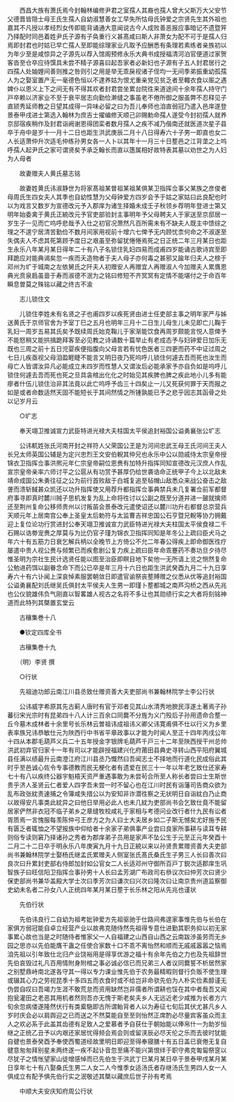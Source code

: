 <!-- { "loadSidebar": true } -->
　　西昌大族有萧氏焉今封翰林编修尹君之室孺人其裔也孺人曾大父斯万大父安节父德晋皆隠士母王氏生孺人自幼淑慧善女工早失所怙母氏钟爱之宗贤先生其外祖也嘉其不凡授以孝经烈女传即能背诵通大意闻说古今人成败善恶报应事暗记不遗暨笄乃择配时同邑着姓尹氏子源有子奂重行义甚髙咸曰斯人非萧女为配不可于是孺人归焉即封君也时姑已早亡孺人至即能综理家业凡取予应酬悉有条理若素练者亲族初以为年少至是咸惊异之子源先以荐入馆阁预修永乐大典书成授福清河泊官便道过家贺客沓至仓卒应待馔具未尝不精子源喜曰起吾家者必新妇也子源有子五人封君居行之四孺人处妯娌间善则推之咎则引之用是举无乖戾视诸子侄均一无间季弟振重幼孤孺人为之娶室置产无一毫德色恒以不逮养姑为恨尤重亲党见贫乏者至輙衣食以赈之遇婢仆以恩义上下之间无有不得其欢者封君尝坐累台院徃来道途间十余年孺人持守门戸卒赖以济家业不至于衰平居志向勤俭澣缝之事虽老不倦所御之服虽弊不忍释见子直颕秀延师教之日望其成得一异味必留之曰为吾儿奉师也洎直弱冠乃遣入邑庠遂登景泰甲戌进士第选入翰林为庶吉士擢编修天顺己卯赐勅命孺人遂受今封初孺人就养京邸宿疾稍作及封君诣阙谢恩得团栾者数月孺人之疾不减乃偕南还就医道次星子县卒于舟中是岁十一月十二日也距生洪武庚辰二月十八日得寿六十子男一即直也女二人长适萧仲升次适毛仲练孙男女各一人卜以其年十一月三十日塟邑之江背垄之上呜呼孺人起尹氏之家可谓贤矣予承乏翰长而直以簉属相好故特表其墓以劝世之为人妇为人母者

　　故妻赠夫人黄氏墓志铭

　　故妻姓黄氏讳淑静世为将家髙祖某曽祖某祖某俱某卫指挥佥事父某族之彦俊者母周氏生四女夫人其季也自幼性慧为父母钟爱方四岁会予于姑之家姑曰此良配也时以为戏言又数岁为宣德改元予入郡庠为诸生择婚未成壬子秋领乡荐明年登进士第又明年始委禽于黄氏正綂改元予官吏部验封主事明年予父母聘夫人于家送至京邸居一岁生子一见而亡呜呼悲哉予入仕之初官况萧然凡百所需未有不缺夫人既主中馈综之理之不遑宁居清苦勤俭不数月间家用视前十增六七俾予无内顾忧柰何命之不淑遂至失偶夫人不虑其死第顾予度日之艰虽至弥留犹惓惓焉死之日正统二年三月某日也距生永乐八年某月某日得年二十有八子名锁住乳妇四易而成甫四岁能诵古歌诗宾至即拜跪应对能典谒矣忽一疾而夭造物者于夫人母子亦何毒之甚邪又踰年归夫人之榇于邓州为圹于城南之左依舅氏之阡夫人初赠安人再赠宜人再赠淑人今加赠夫人累膺恩典光贲泉扃虽啬于寿而淑德不泯为之铭曰修短不齐冥冥有定情不能堪付之于命百年瞬息曽莫之殊铭以藏之终古不渝

　　志儿锁住文

　　儿锁住李姓未有名贤之子也甫四岁以疾死贤由进士任吏部主事之明年家严与姊送黄氏于京师官舍为予室丁巳之五月也明年三月十二日生儿母生儿未见即亡儿鞠于乳妇一周岁五易其氏矣予既续周氏始克鞠儿于家渐能饮食再周岁颇能言悦人意俾予不能怒稍又能拱揖跪拜客至必见教之诗诵数十篇举止有老成态予与妇钟爱日加乐无既也三周之前十五日児婴疾便指腹向父母言若有忧色医者三四更而药不中证过周之七日儿疾亟视父母泪盈睚睫不能言又明日夜乃死呜呼儿锁住何遽去吾而死也汝生而母亡人皆谓汝异凡必能成立未四岁而性慧人又谓汝后必能承家予亦自负如是呜呼儿锁住何遽去吾而死也死之旦具衾棺出化化之时始见其疾脾也脾之疾此地小儿多有能瘳者什伍儿锁住治非其法竟以此亡呜呼予齿三十四矣止一儿又死获何罪于天而报之如是或者命数适然天固不能短长于其间然情之所锺孰能已予之悲乎因志其函骨之处以记岁月云

　　○圹志

　　奉天翊卫推诚宣力武臣特进光禄大夫柱国太平侯追封裕国公谥勇襄张公圹志

　　公讳軏姓张氏河南开封之祥符人父荣国公玊是为河间忠武王母王氏河间王夫人长兄太师英国公辅是为定兴忠烈王文安伯輗其仲兄也永乐中公以勋戚侍太宗皇帝授锦衣卫指挥佥事洪熈元年仁宗皇帝嗣位恩赉有加特升指挥同知宣德改元汉庶人作乱宣宗皇帝亲率六师讨平之公扈从有功赏予甚厚仍给世袭诰命正统甲子今上以北敌未靖命成国公朱勇往征之公为前行首败敌于白城复追至毡帽山敌悉众来战公奋击之敌詟而溃斩馘甚众凯还以功升指挥使又用荐升都指挥佥事典禁兵未几复署佥前军都督府事寻即真时麓川贼子思机发复为乱上命将徃讨以公副之既至分道并进一皷就擒师还至荆州复命公移师贵州以讨叛苖会景泰改元遣使诏还以麓川功升右都督总京营兵天顺元年上居南宫公奉上圣皇太后勅符与太监曹吉祥忠国公石亨暨兄輗等协力拥戴迎上复位论功行赏进封公奉天翊卫推诚宣力武臣特进光禄大夫柱国太平侯食禄二千石赐以诰劵宠赉之厚莫与为比仍官子瑾为锦衣卫指挥同知是年冬公上疏曰臣犬马之年六十有五筋力日衰乞解兵柄以全晚节上方倚公不允二年春公得疾上即命御医徃疗屡遣中贵人视公赉与频繁已而疾愈剧公复力疾上疏曰臣年命乖蹇药不奏功旦夕待尽惟圣明为宗社生民计选贤任能以图至治臣即瞑目地下矣他一无所请上览之恻然复命公勉进药饵以副眷念命下而公已卒是年三月十六日也距生洪武癸酉九月二十九日享寿六十有六讣闻上深哀悼素服罢朝敛日即遣官谕祭丧塟赙赠之仪悉从优等追封裕国公谥勇襄配刘氏继吴氏俱封太平侯夫人生男一即瑾卜塟都城之南芦沟桥之西从先兆也公仪貌雄伟负气刚直以智畧雄人视古之名将不多让也其勋绩行实之大者将刻铭神道而此特列其槩置玄堂云

　　古穰集巻十八

　　●钦定四库全书

　　古穰集巻十九

　　（明）李贤 撰

　　○行状

　　先祖迪功郎云南江川县丞致仕赠资善大夫吏部尚书兼翰林院学士李公行状

　　公讳威字希原其先古蓟人唐时有官于邓者见其山水清秀地腴民淳遂土著焉子孙蕃衍宋光宗时有昆弟四十八人计三百余口同爨不分旌为义门殁后子孙用遗命合塟一丘今墓木成林者十余里号长乐林云曽祖讳成祖讳义卿父讳寛甫俱不仕以行义为乡里表率族兄讳恭敏仕元为陜西行中书省平章政事以才能为时闻人至正十四年丙戌公年十四从本郡毛葫芦义兵二十五年授金字银牌毛葫芦千戸三十二年至陜西授干州总帅洪武初弃官归家十一年有司以才能辟授福建兴化府莆田县典史寻转山西平阳府翼城县任满以绩最升云南澄江府江川县丞乃慨然曰吾闻志士不择地而行道化民成俗此其时乎至邑诚心佐令专事德教而民无梗化者有遗爱在民三十一年以年老乞致仕还家寿七十有八以疾终公器宇魁梧天资严重遇事敢为未尝茍合所至人称长者尝曰士生斯世贵乎济人圣贤云仁者爱人四字吾未尝一时不留心也在江川时民有诣藩司告商众欲为乱布政张紞责速捕之令簿咸失措公以为安知非诈潜徃察之无状明日自诣紞白乃止商以故得安凡事类此紞异之曰他日举用必此人也未几紞为吏部尚书会乞致仕竟不能留居家俨然非衣冠不临子弟乡之章缝牧校咸礼于家相与考德问业改行者什九民有讼者胥质焉一言愧服每羡陈仲弓王彦方之为人曰士大夫居乡如二子斯无憾矣尤好施予民有匮乏者辄恤之不望报族中仰给者十余家子弟俱事产业尝曰良家所事耕与读耳专耕则俗专读则窘乃择诸孙之秀者为郡庠弟子员用是家声不坠公生于元至正元年癸酉十二月二十二日卒于明永乐八年庚寅九月十九日正綂以来以孙贤贵累赠资善大夫吏部尚书兼翰林院学士娶杨氏继孟氏累赠夫人侧室张氏髙氏桑氏生子男三人长曰善次曰良次曰升累封吏部右侍郎加封如公官女二人长适邓州守御所百戸丁鋭次适郡庠生巩智族子曰旺信阳卫指挥佥事孙男十人长曰孟芳湖广布政司右叅议次曰仲芳次曰贤少保吏部尚书兼华盖殿大学士次曰季芳次曰谦次曰兴次曰隆次曰让南京贵州道监察御史幼未名者二孙女八人正统四年某月某日塟于长乐林之阳从先兆也谨状

　　先伯行状

　　先伯讳良行二自幼为祖考妣钟爱方先祖驱驰于仕路间弗遑家事惟先伯与长伯在家俱方弱冠能自卓立经营产业以故弗克随侍然先祖得专意仕进勤其职务抑以初无家事累心故也当是之时随侍者惟家父一人自福建之山西自山西之云南跋渉虽劳而无乡园之思亦以先伯能膺干蛊之任使合家数十口不乖不离怡然和顺而无戚戚嚣嚣之恼焉洎先祖以引年致仕北归产业饶裕用是得享优游之福十有余年先伯之力也及先祖辞世先伯哀毁过礼凡百用情附身附棺之事必诚必信已而兄弟三人者议同爨誓不析居然家之别墅鼎峙南北遂各守其一得以专力课业惟先伯于农务最精暇则督行负贩不使生理或辍其心力之劳视昆季十多四五而衣食时或不给岂非命欤先伯为人朴实俭素醇谨无伪尝自叹曰吾竭力生涯不敢荒怠而资用缺然岂非儒者所谓耕也馁在其中者哉吾又闻抱瓮灌田之老恶其用机者然则吾亦无愧于斯老矣夫乡人无远近老少咸推为长者方六旬余忽病偻遂隆然伏行有类槖駞即古所谓鲐背者人以为寿征七旬后其伏尤甚凡乡人岁时庆会必以肩舆迎之已而送之不然莫能自至至则怡然正席酌必尽量宾客虽众而主人之欢必系于此盖其齿德有足致人之爱慕者予自获仕于朝始能以俸帛什一为助岁恒继之正统乙丑予以内艰还家居忧得频会焉会则或留浃辰必尽天伦之乐而去彼时犹能自徤也景泰癸酉予奉使西蜀道经故里明日即迎至得奉寝膳十有五日盖已衰倦无复自徤意匆匆拜别星未两终遂一疾不起讣音忽至痛不能兴第恨绊于职守弗克匍匐祭窆以尽犹子之情怅望家山徒增感悼而已先伯生于洪武丁巳某月某日卒于景泰甲戌某月某日享年七十有八娶桑氏生男二人女二人今惟季女适汤氏者存继汤氏生男四人女一人俱成立有配予惧先伯行实之泯敬述其槩以藏庶后世子孙有考焉

　　中顺大夫安庆知府周公行状

